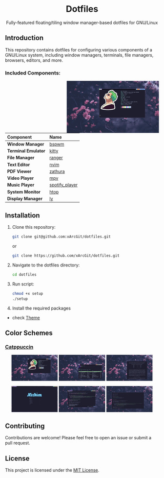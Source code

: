 <!-- Title -->
<h1 align="center"><strong>Dotfiles</strong></h1>
<p align="center">Fully-featured floating/tiling window manager-based dotfiles for GNU/Linux</p>

<!-- Introduction -->

## Introduction

This repository contains dotfiles for configuring various components of a GNU/Linux system, including window managers, terminals, file managers, browsers, editors, and more.

### Included Components:
<img src="images/01.png" width="60%" align="right">

| **Component**         | **Name**                                      |
| :-------------------- | :-------------------------------------------- |
| **Window Manager**    | [bspwm](https://github.com/baskerville/bspwm) |
| **Terminal Emulator** | [kitty](https://sw.kovidgoyal.net/kitty/)     |
| **File Manager**      | [ranger](https://ranger.github.io/)           |
| **Text Editor**       | [nvim](https://neovim.io/)                    |
| **PDF Viewer**        | [zathura](https://pwmt.org/projects/zathura/) |
| **Video Player**      | [mpv](https://mpv.io)                         |
| **Music Player**      | [spotify_player](https://github.com/aome510/spotify-player) |
| **System Monitor**    | [htop](https://htop.dev/)                     |
| **Display Manager**   | [ly](https://github.com/fairyglade/ly)        |

## Installation

1. Clone this repository:

   ```bash
   git clone git@github.com:xArcGit/dotfiles.git
   ```

   or

   ```bash
   git clone https://github.com/xArcGit/dotfiles.git
   ```

2. Navigate to the dotfiles directory:

   ```bash
   cd dotfiles
   ```

3. Run script:
   ```bash
   chmod +x setup
   ./setup
   ```

4. Install the required packages
  - check [Theme](theme/Readme.md)

## Color Schemes

### [Catppuccin](https://catppuccin.com/)

<p align="center">
  <img src="images/01.png" width="30%">
  <img src="images/02.png" width="30%">
  <img src="images/03.png" width="30%">
</p>
<p align="center">
  <img src="images/04.png" width="30%">
  <img src="images/05.png" width="30%">
  <img src="images/06.png" width="30%">
</p>


## Contributing

Contributions are welcome! Please feel free to open an issue or submit a pull request.

## License

This project is licensed under the [MIT License](LICENSE).
